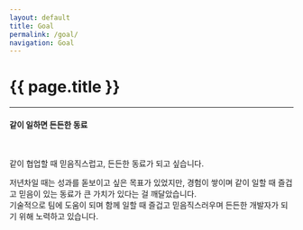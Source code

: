```yaml
---
layout: default
title: Goal
permalink: /goal/
navigation: Goal
---
```


# {{ page.title }}

---

#### **같이 일하면 든든한 동료**

<br>

같이 협업할 때 믿음직스럽고, 든든한 동료가 되고 싶습니다.  

저년차일 때는 성과를 돋보이고 싶은 목표가 있었지만, 경험이 쌓이며 같이 일할 때 즐겁고 믿음이 있는 동료가 큰 가치가 있다는 걸 깨달았습니다.  
기술적으로 팀에 도움이 되며 함께 일할 때 즐겁고 믿음직스러우며 든든한 개발자가 되기 위해 노력하고 있습니다.